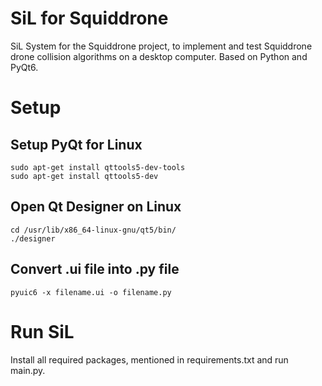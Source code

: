 # SiL for Squiddrone

SiL System for the Squiddrone project, to implement and test Squiddrone drone collision algorithms on a desktop computer.
Based on Python and PyQt6.

# Setup
## Setup PyQt for Linux
```console
sudo apt-get install qttools5-dev-tools
sudo apt-get install qttools5-dev
```

## Open Qt Designer on Linux
```console
cd /usr/lib/x86_64-linux-gnu/qt5/bin/ 
./designer
```

## Convert .ui file into .py file
```console
pyuic6 -x filename.ui -o filename.py
```

# Run SiL
Install all required packages, mentioned in requirements.txt and run main.py.